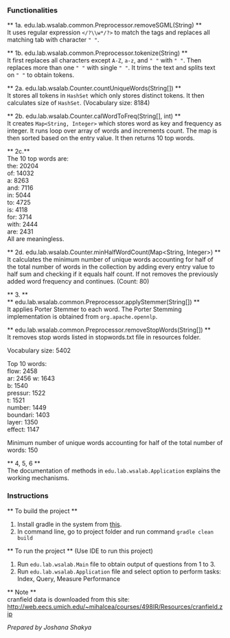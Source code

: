 ### Functionalities
** 1a. edu.lab.wsalab.common.Preprocessor.removeSGML(String) **      
It uses regular expression `</?\\w*/?>` to match the tags and replaces all matching tab with character `" "`.  
  
** 1b. edu.lab.wsalab.common.Preprocessor.tokenize(String) **  
It first replaces all characters except `A-Z`, `a-z`, and `" "` with `" "`. Then replaces more than one `" "` with single `" "`. It trims the text and splits text on `" "` to obtain tokens.  
  
** 2a. edu.lab.wsalab.Counter.countUniqueWords(String[]) **  
It stores all tokens in `HashSet` which only stores distinct tokens. It then calculates size of `HashSet`. (Vocabulary size: 8184)
  
** 2b. edu.lab.wsalab.Counter.calWordToFreq(String[], int) **  
It creates `Map<String, Integer>` which stores word as key and frequency as integer. It runs loop over array of words and increments count. The map is then sorted based on the entry value. It then returns 10 top words.

** 2c.**  
The 10 top words are:   
the: 20204  
of: 14032  
a: 8263  
and: 7116  
in: 5044  
to: 4725  
is: 4118  
for: 3714  
with: 2444  
are: 2431  
All are meaningless.  
  
** 2d. edu.lab.wsalab.Counter.minHalfWordCount(Map<String, Integer>) **  
It calculates the minimum number of unique words accounting for half of the total number of words in the collection by adding every entry value to half sum and checking if it equals half count. If not removes the previously added word frequency and continues. (Count: 80)    
  
** 3. **     
** edu.lab.wsalab.common.Preprocessor.applyStemmer(String[]) **  
It applies Porter Stemmer to each word. The Porter Stemming implementation is obtained from `org.apache.opennlp`.  
  
** edu.lab.wsalab.common.Preprocessor.removeStopWords(String[]) **  
It removes stop words listed in stopwords.txt file in resources folder.  
  
Vocabulary size: 5402  
  
Top 10 words:  
flow: 2458  
ar: 2456 
w: 1643  
b: 1540  
pressur: 1522  
t: 1521  
number: 1449  
boundari: 1403  
layer: 1350  
effect: 1147  
    
Minimum number of unique words accounting for half of the total number of words: 150  
  
** 4, 5, 6 **  
The documentation of methods in `edu.lab.wsalab.Application` explains the working mechanisms.
  
### Instructions
** To build the project **
1. Install gradle in the system from [this](https://gradle.org/install/).
2. In command line, go to project folder and run command `gradle clean build`

** To run the project **
(Use IDE to run this project)
1. Run `edu.lab.wsalab.Main` file to obtain output of questions from 1 to 3.
2. Run `edu.lab.wsalab.Application` file and select option to perform tasks: Index, Query, Measure Performance

** Note **  
cranfield data is downloaded from this site:
http://web.eecs.umich.edu/~mihalcea/courses/498IR/Resources/cranfield.zip
  
        
            
*Prepared by Joshana Shakya*



